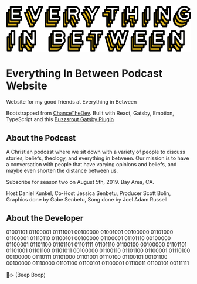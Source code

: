 <img src="./src/images/EverythingInBetween-Logo.svg">

# Everything In Between Podcast Website

Website for my good friends at Everything in Between

Bootstrapped from [ChanceTheDev](https://chancethedev.com). Built with React, Gatsby, Emotion, TypeScript and this [Buzzsrout Gatsby Plugin](https://www.gatsbyjs.org/packages/gatsby-source-buzzsprout/)

## About the Podcast

A Christian podcast where we sit down with a variety of people to discuss stories, beliefs, theology, and everything in between. Our mission is to have a conversation with people that have varying opinions and beliefs, and maybe even shorten the distance between us. 

Subscribe for season two on August 5th, 2019. 
Bay Area, CA. 

Host Daniel Kunkel, Co-Host Jessica Senbetu, Producer Scott Bolin, Graphics done by Gabe Senbetu, Song done by Joel Adam Russell

## About the Developer

01001101 01100001 01111001 00100000 01001001 00100000 01101000 01100001 01110110 01100101 00100000 01100001 01101110 00100000 01100001 01101100 01101101 01101111 01101110 01100100 00100000 01101101 01101001 01101100 01101011 00100000 01100110 01101100 01100001 01110100 00100000 01110111 01101000 01101001 01110100 01100101 00101100 00100000 01110000 01101100 01100101 01100001 01110011 01100101 00111111

🤖☕ (Beep Boop)
